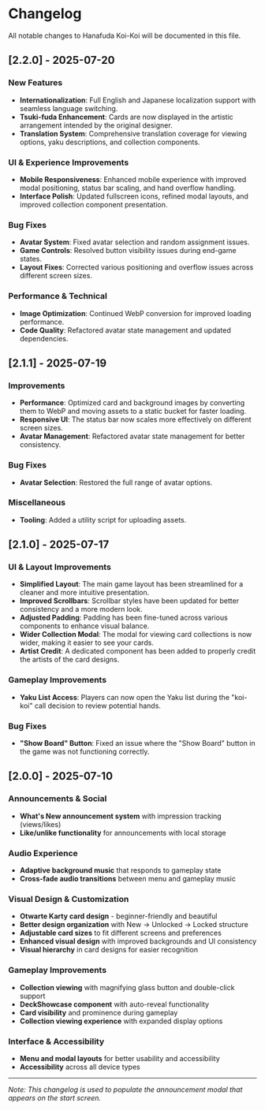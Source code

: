 # Changelog

All notable changes to Hanafuda Koi-Koi will be documented in this file.

## [2.2.0] - 2025-07-20

### New Features
- **Internationalization**: Full English and Japanese localization support with seamless language switching.
- **Tsuki-fuda Enhancement**: Cards are now displayed in the artistic arrangement intended by the original designer.
- **Translation System**: Comprehensive translation coverage for viewing options, yaku descriptions, and collection components.

### UI & Experience Improvements
- **Mobile Responsiveness**: Enhanced mobile experience with improved modal positioning, status bar scaling, and hand overflow handling.
- **Interface Polish**: Updated fullscreen icons, refined modal layouts, and improved collection component presentation.

### Bug Fixes
- **Avatar System**: Fixed avatar selection and random assignment issues.
- **Game Controls**: Resolved button visibility issues during end-game states.
- **Layout Fixes**: Corrected various positioning and overflow issues across different screen sizes.

### Performance & Technical
- **Image Optimization**: Continued WebP conversion for improved loading performance.
- **Code Quality**: Refactored avatar state management and updated dependencies.

## [2.1.1] - 2025-07-19

### Improvements
- **Performance**: Optimized card and background images by converting them to WebP and moving assets to a static bucket for faster loading.
- **Responsive UI**: The status bar now scales more effectively on different screen sizes.
- **Avatar Management**: Refactored avatar state management for better consistency.

### Bug Fixes
- **Avatar Selection**: Restored the full range of avatar options.

### Miscellaneous
- **Tooling**: Added a utility script for uploading assets.

## [2.1.0] - 2025-07-17

### UI & Layout Improvements
- **Simplified Layout**: The main game layout has been streamlined for a cleaner and more intuitive presentation.
- **Improved Scrollbars**: Scrollbar styles have been updated for better consistency and a more modern look.
- **Adjusted Padding**: Padding has been fine-tuned across various components to enhance visual balance.
- **Wider Collection Modal**: The modal for viewing card collections is now wider, making it easier to see your cards.
- **Artist Credit**: A dedicated component has been added to properly credit the artists of the card designs.

### Gameplay Improvements
- **Yaku List Access**: Players can now open the Yaku list during the "koi-koi" call decision to review potential hands.

### Bug Fixes
- **"Show Board" Button**: Fixed an issue where the "Show Board" button in the game was not functioning correctly.

## [2.0.0] - 2025-07-10

### Announcements & Social
- **What's New announcement system** with impression tracking (views/likes)
- **Like/unlike functionality** for announcements with local storage

### Audio Experience
- **Adaptive background music** that responds to gameplay state
- **Cross-fade audio transitions** between menu and gameplay music

### Visual Design & Customization
- **Otwarte Karty card design** - beginner-friendly and beautiful
- **Better design organization** with New → Unlocked → Locked structure
- **Adjustable card sizes** to fit different screens and preferences
- **Enhanced visual design** with improved backgrounds and UI consistency
- **Visual hierarchy** in card designs for easier recognition

### Gameplay Improvements
- **Collection viewing** with magnifying glass button and double-click support
- **DeckShowcase component** with auto-reveal functionality
- **Card visibility** and prominence during gameplay
- **Collection viewing experience** with expanded display options

### Interface & Accessibility
- **Menu and modal layouts** for better usability and accessibility
- **Accessibility** across all device types

---

*Note: This changelog is used to populate the announcement modal that appears on the start screen.*
